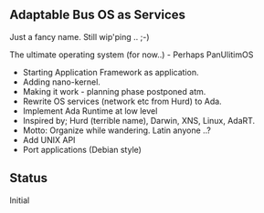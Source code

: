 Adaptable Bus OS as Services
---
Just a fancy name. Still wip'ping .. ;-)

The ultimate operating system (for now..) - Perhaps PanUlitimOS

* Starting Application Framework as application.
* Adding nano-kernel.
* Making it work - planning phase postponed atm.
* Rewrite OS services (network etc from Hurd) to Ada.
* Implement Ada Runtime at low level
* Inspired by; Hurd (terrible name), Darwin, XNS, Linux, AdaRT.
* Motto: Organize while wandering. Latin anyone ..?
* Add UNIX API
* Port applications (Debian style)

Status
----
Initial
